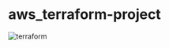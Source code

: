 # aws_terraform-project

![terraform](https://github.com/bishwajeet0771/aws_terraform-project/assets/69516107/0bb0f5eb-f3f2-4e5d-8466-43dfef397c0c)
